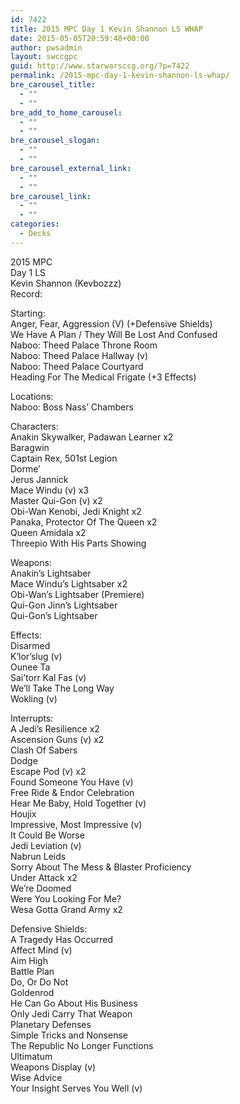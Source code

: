 ```yaml
---
id: 7422
title: 2015 MPC Day 1 Kevin Shannon LS WHAP
date: 2015-05-05T20:59:48+00:00
author: pwsadmin
layout: swccgpc
guid: http://www.starwarsccg.org/?p=7422
permalink: /2015-mpc-day-1-kevin-shannon-ls-whap/
bre_carousel_title:
  - ""
  - ""
bre_add_to_home_carousel:
  - ""
  - ""
bre_carousel_slogan:
  - ""
  - ""
bre_carousel_external_link:
  - ""
  - ""
bre_carousel_link:
  - ""
  - ""
categories:
  - Decks
---
```

2015 MPC  
Day 1 LS  
Kevin Shannon (Kevbozzz)  
Record:

Starting:  
Anger, Fear, Aggression (V) (+Defensive Shields)  
We Have A Plan / They Will Be Lost And Confused  
Naboo: Theed Palace Throne Room  
Naboo: Theed Palace Hallway (v)  
Naboo: Theed Palace Courtyard  
Heading For The Medical Frigate (+3 Effects)

Locations:  
Naboo: Boss Nass&#8217; Chambers

Characters:  
Anakin Skywalker, Padawan Learner x2  
Baragwin  
Captain Rex, 501st Legion  
Dorme&#8217;  
Jerus Jannick  
Mace Windu (v) x3  
Master Qui-Gon (v) x2  
Obi-Wan Kenobi, Jedi Knight x2  
Panaka, Protector Of The Queen x2  
Queen Amidala x2  
Threepio With His Parts Showing

Weapons:  
Anakin&#8217;s Lightsaber  
Mace Windu&#8217;s Lightsaber x2  
Obi-Wan&#8217;s Lightsaber (Premiere)  
Qui-Gon Jinn&#8217;s Lightsaber  
Qui-Gon&#8217;s Lightsaber

Effects:  
Disarmed  
K&#8217;lor&#8217;slug (v)  
Ounee Ta  
Sai&#8217;torr Kal Fas (v)  
We&#8217;ll Take The Long Way  
Wokling (v)

Interrupts:  
A Jedi&#8217;s Resilience x2  
Ascension Guns (v) x2  
Clash Of Sabers  
Dodge  
Escape Pod (v) x2  
Found Someone You Have (v)  
Free Ride & Endor Celebration  
Hear Me Baby, Hold Together (v)  
Houjix  
Impressive, Most Impressive (v)  
It Could Be Worse  
Jedi Leviation (v)  
Nabrun Leids  
Sorry About The Mess & Blaster Proficiency  
Under Attack x2  
We&#8217;re Doomed  
Were You Looking For Me?  
Wesa Gotta Grand Army x2

Defensive Shields:  
A Tragedy Has Occurred  
Affect Mind (v)  
Aim High  
Battle Plan  
Do, Or Do Not  
Goldenrod  
He Can Go About His Business  
Only Jedi Carry That Weapon  
Planetary Defenses  
Simple Tricks and Nonsense  
The Republic No Longer Functions  
Ultimatum  
Weapons Display (v)  
Wise Advice  
Your Insight Serves You Well (v)